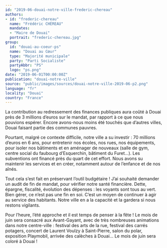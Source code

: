 ```yaml
---
id: "2019-06-douai-notre-ville-frederic-chereau"
authors:
- id: "frederic-chereau"
  name: "Frédéric CHÉREAU"
  mandates: 
  - "Maire de Douai"
  portrait: "frederic-chereau.jpg"
group:
  id: "douai-au-coeur-ps"
  name: "Douai au Cœur"
  type: "Majorité municipale"
  party: "Parti Socialiste"
  partyAbbr: "PS"
  logo: "ps.png"
date: "2019-06-01T00:00:00Z"
publication: "douai-notre-ville"
source: "public/images/sources/douai-notre-ville-2019-06-p2.png"
language: "fr"
locality: "Douai"
country: "France"
---
```


La contribution au redressement des finances publiques aura coûté à Douai près de 3 millions d’euros sur le mandat, par rapport à ce que nous pouvions espérer. Encore avons-nous moins été touchés que d’autres villes, Douai faisant partie des communes pauvres.

Pourtant, malgré ce contexte difficile, notre ville a su investir : 70 millions d’euros en 6 ans, pour entretenir nos écoles, nos rues, nos équipements, pour isoler nos bâtiments et en aménager de nouveaux (salle de gym, centre social du faubourg d’Esquerchin, bâtiment du Furet…). Les subventions ont financé près du quart de cet effort. Nous avons su maintenir les services et en créer, notamment autour de l’enfance et de nos aînés.

Tout cela s’est fait en préservant l’outil budgétaire ! J’ai souhaité demander un audit de fin de mandat, pour vérifier notre santé financière. Dette, épargne, fiscalité, évolution des dépenses : les voyants sont tous au vert. Bien gérer, ce n’est pas une fin en soi. C’est un moyen de continuer à agir au service des habitants. Notre ville en a la capacité et la gardera si nous restons vigilants.

Pour l’heure, l’été approche et il est temps de penser à la fête ! Le mois de juin sera consacré aux Avant-Gayant, avec de très nombreuses animations dans notre centre-ville : festival des arts de la rue, festival des carrés potagers, concert de Laurent Voulzy à Saint-Pierre, salon du polar, exposition Playmobil, arrivée des calèches à Douai… Le mois de juin sera coloré à Douai !
